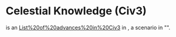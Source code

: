 # Celestial Knowledge (Civ3)

 is an [List%20of%20advances%20in%20Civ3](advance) in , a scenario in "".